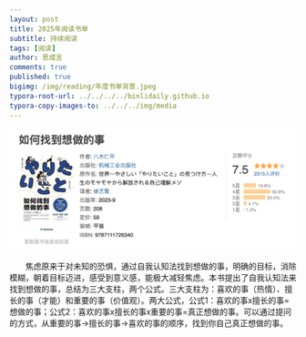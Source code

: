 ```yaml
---
layout: post
title: 2025年阅读书单
subtitle: 持续阅读
tags: [阅读]
author: 思成言
comments: true
published: true
bigimg: /img/reading/年度书单背景.jpeg
typora-root-url: ../../../../binlidaily.github.io
typora-copy-images-to: ../../../img/media
---
```


<p align="center">
  <img width="" height="" src="/img/reading/2025-01-01-2025年阅读书单/如何找到想做的事.png" alt="《如何找到想做的事》">
</p>


　　焦虑原来于对未知的恐惧，通过自我认知法找到想做的事，明确的目标，消除模糊，朝着目标迈进，感受到意义感，能极大减轻焦虑。本书提出了自我认知法来找到想做的事，总结为三大支柱，两个公式。三大支柱为：喜欢的事（热情）、擅长的事（才能）和重要的事（价值观）。两大公式，公式1：喜欢的事x擅长的事=想做的事；公式2：喜欢的事x擅长的事x重要的事=真正想做的事。可以通过提问的方式，从重要的事→擅长的事→喜欢的事的顺序，找到你自己真正想做的事。



